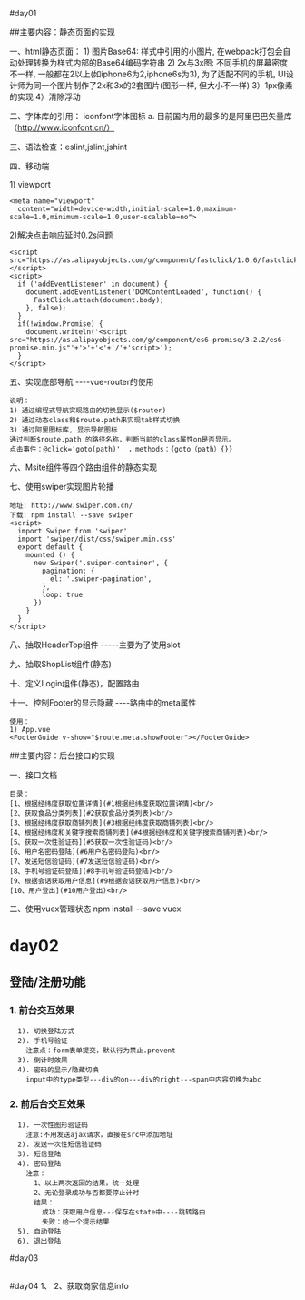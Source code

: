 #day01

##主要内容：静态页面的实现

一、html静态页面：
1) 图片Base64: 样式中引用的小图片, 在webpack打包会自动处理转换为样式内部的Base64编码字符串
2) 2x与3x图: 不同手机的屏幕密度不一样, 一般都在2以上(如iphone6为2,iphone6s为3), 为了适配不同的手机, UI设计师为同一个图片制作了2x和3x的2套图片(图形一样, 但大小不一样)
3）1px像素的实现
4）清除浮动


二、字体库的引用： iconfont字体图标
	a. 目前国内用的最多的是阿里巴巴矢量库（http://www.iconfont.cn/）

三、语法检查：eslint,jslint,jshint


四、移动端

1) viewport

	<meta name="viewport"
	  content="width=device-width,initial-scale=1.0,maximum-scale=1.0,minimum-scale=1.0,user-scalable=no">

2)解决点击响应延时0.2s问题

	<script src="https://as.alipayobjects.com/g/component/fastclick/1.0.6/fastclick.js"></script>
	<script>
	  if ('addEventListener' in document) {
	    document.addEventListener('DOMContentLoaded', function() {
	      FastClick.attach(document.body);
	    }, false);
	  }
	  if(!window.Promise) {
	    document.writeln('<script src="https://as.alipayobjects.com/g/component/es6-promise/3.2.2/es6-promise.min.js"'+'>'+'<'+'/'+'script>');
	  }
	</script>

五、实现底部导航     ----vue-router的使用

	说明：
	1) 通过编程式导航实现路由的切换显示($router)
	2) 通过动态class和$route.path来实现tab样式切换
	3) 通过阿里图标库, 显示导航图标
	通过判断$route.path 的路径名称，判断当前的class属性on是否显示。
	点击事件：@click='goto(path)'  ，methods：{goto（path）{}}

六、Msite组件等四个路由组件的静态实现

七、使用swiper实现图片轮播

	地址: http://www.swiper.com.cn/
	下载: npm install --save swiper
	<script>
	  import Swiper from 'swiper'
	  import 'swiper/dist/css/swiper.min.css'
	  export default {
	    mounted () {
	      new Swiper('.swiper-container', {
	        pagination: {
	          el: '.swiper-pagination',
	        },
	        loop: true
	      })
	    }
	  }
	</script>
八、抽取HeaderTop组件 -----主要为了使用slot

九、抽取ShopList组件(静态)

十、定义Login组件(静态)，配置路由

十一、控制Footer的显示隐藏 ----路由中的meta属性

	使用：
	1) App.vue
	<FooterGuide v-show="$route.meta.showFooter"></FooterGuide>


##主要内容：后台接口的实现

一、接口文档

	目录：
	[1、根据经纬度获取位置详情](#1根据经纬度获取位置详情)<br/>
	[2、获取食品分类列表](#2获取食品分类列表)<br/>
	[3、根据经纬度获取商铺列表](#3根据经纬度获取商铺列表)<br/>
	[4、根据经纬度和关键字搜索商铺列表](#4根据经纬度和关键字搜索商铺列表)<br/>
	[5、获取一次性验证码](#5获取一次性验证码)<br/>
	[6、用户名密码登陆](#6用户名密码登陆)<br/>
	[7、发送短信验证码](#7发送短信验证码)<br/>
	[8、手机号验证码登陆](#8手机号验证码登陆)<br/>
	[9、根据会话获取用户信息](#9根据会话获取用户信息)<br/>
	[10、用户登出](#10用户登出)<br/>

二、使用vuex管理状态
	npm install --save vuex

 # day02

## 登陆/注册功能
### 1. 前台交互效果

      1). 切换登陆方式
      2). 手机号验证
        注意点：form表单提交，默认行为禁止.prevent
      3). 倒计时效果
      4). 密码的显示/隐藏切换
        input中的type类型---div的on---div的right---span中内容切换为abc

### 2. 前后台交互效果
      1). 一次性图形验证码
        注意:不用发送ajax请求，直接在src中添加地址
      2). 发送一次性短信验证码
      3). 短信登陆
      4). 密码登陆
        注意：
          1、以上两次返回的结果，统一处理
          2、无论登录成功与否都要停止计时
          结果：
            成功：获取用户信息---保存在state中----跳转路由
            失败：给一个提示结果
      5). 自动登陆
      6). 退出登陆

#day03
##


#day04
1、
2、获取商家信息info



